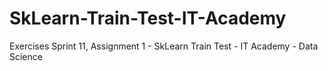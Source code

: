 # SkLearn-Train-Test-IT-Academy
Exercises Sprint 11, Assignment 1 - SkLearn Train Test - IT Academy - Data Science
